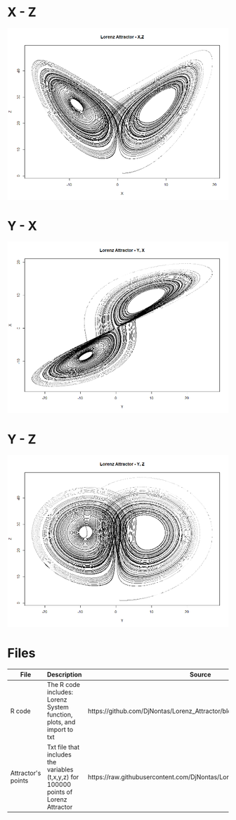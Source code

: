 # X - Z

![alt text](https://github.com/DjNontas/Lorenz_Attractor/blob/main/Images/X-Z.png)

# Y - X

![alt text](https://github.com/DjNontas/Lorenz_Attractor/blob/main/Images/Y-X.png)

# Y - Z

![alt text](https://github.com/DjNontas/Lorenz_Attractor/blob/main/Images/Y-Z.png)

# Files

<table>
  <thead>
    <tr>
      <th>File</th>
      <th>Description</th>
      <th>Source</th>
    </tr>
  </thead>
  <tbody>
    <tr>
      <td>R code</td>
      <td>The R code includes: Lorenz System function, plots, and import to txt</td>
      <td>https://github.com/DjNontas/Lorenz_Attractor/blob/main/Lorenz.R</td>
    </tr>
    <tr>
      <td>Attractor's points</td>
      <td>Txt file that includes the variables (t,x,y,z) for 100000 points of Lorenz Attractor</td>
      <td>https://raw.githubusercontent.com/DjNontas/Lorenz_Attractor/main/lorenz.txt</td>
    </tr>
  </tbody>
</table>    
